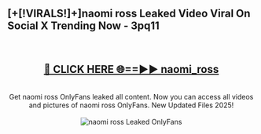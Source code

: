 <h2>[+[!VIRALS!]+]naomi ross Leaked Video Viral On Social X Trending Now - 3pq11</h2>
<br>
<div align="center">
<h2><a href="https://libra.edu.pl?naomi_ross" rel="nofollow">🔴 CLICK HERE 🌐==►► naomi_ross</a></h2>
<br>
Get naomi ross OnlyFans leaked all content. Now you can access all videos and pictures of naomi ross OnlyFans. New Updated Files 2025!
<br>
<br>
<a href="https://libra.edu.pl?naomi_ross" rel="nofollow" data-target="animated-image.originalLink"><img src="https://i.ibb.co.com/WyWwxjT/player-gif2.gif" alt="naomi ross Leaked OnlyFans" style="max-width: 100%; display: inline-block;" data-target="animated-image.originalImage"></a>
</div>
<br>